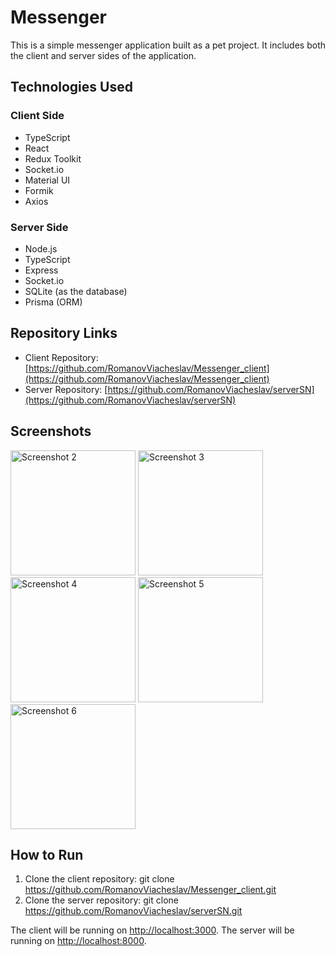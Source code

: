 # Messenger

This is a simple messenger application built as a pet project. It includes both the client and server sides of the application.

## Technologies Used

### Client Side
- TypeScript
- React
- Redux Toolkit
- Socket.io
- Material UI
- Formik
- Axios

### Server Side
- Node.js
- TypeScript
- Express
- Socket.io
- SQLite (as the database)
- Prisma (ORM)

## Repository Links

- Client Repository: [https://github.com/RomanovViacheslav/Messenger_client](https://github.com/RomanovViacheslav/Messenger_client)
- Server Repository: [https://github.com/RomanovViacheslav/serverSN](https://github.com/RomanovViacheslav/serverSN)

## Screenshots

<a href="https://i.postimg.cc/xC4DszmC/54085bdcb0e1ed87424f6088485af9a8.png" target="_blank"><img src="https://i.postimg.cc/xC4DszmC/54085bdcb0e1ed87424f6088485af9a8.png" alt="Screenshot 2" width="200"></a>
<a href="https://i.postimg.cc/pV3yr9SR/7648fd957ff3efacba59868f818ddaf1.png" target="_blank"><img src="https://i.postimg.cc/pV3yr9SR/7648fd957ff3efacba59868f818ddaf1.png" alt="Screenshot 3" width="200"></a>
<a href="https://i.postimg.cc/pVmpPQqs/845122674cc8e0d9644e343e730444ec.png" target="_blank"><img src="https://i.postimg.cc/pVmpPQqs/845122674cc8e0d9644e343e730444ec.png" alt="Screenshot 4" width="200"></a>
<a href="https://i.postimg.cc/tTTGt5Yw/b0a7f46d1f66a39b07f0087dbc4e0963.png" target="_blank"><img src="https://i.postimg.cc/tTTGt5Yw/b0a7f46d1f66a39b07f0087dbc4e0963.png" alt="Screenshot 5" width="200"></a>
<a href="https://i.postimg.cc/nr98NhK1/d338672c234e02f702ed63c8c999da57.png" target="_blank"><img src="https://i.postimg.cc/nr98NhK1/d338672c234e02f702ed63c8c999da57.png" alt="Screenshot 6" width="200"></a>


## How to Run

1. Clone the client repository: git clone https://github.com/RomanovViacheslav/Messenger_client.git
2. Clone the server repository: git clone https://github.com/RomanovViacheslav/serverSN.git

The client will be running on [http://localhost:3000](http://localhost:3000).
The server will be running on [http://localhost:8000](http://localhost:8000).

